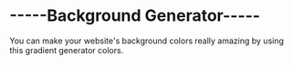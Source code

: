 # -----Background Generator-----
You can make your website's background colors really amazing by using this gradient generator colors.
